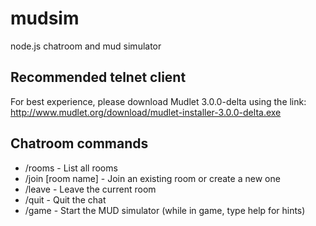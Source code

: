 # mudsim
node.js chatroom and mud simulator
## Recommended telnet client
For best experience, please download Mudlet 3.0.0-delta using the link:
http://www.mudlet.org/download/mudlet-installer-3.0.0-delta.exe
## Chatroom commands
* /rooms - List all rooms
* /join [room name] - Join an existing room or create a new one
* /leave - Leave the current room
* /quit - Quit the chat
* /game - Start the MUD simulator (while in game, type help for hints)
